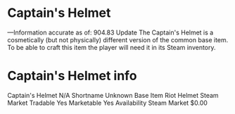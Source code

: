 # Captain's Helmet

—Information accurate as of: 904.83 Update
The Captain's Helmet is a cosmetically (but not physically) different version of the common base item. To be able to craft this item the player will need it in its Steam inventory.
# Captain's Helmet info

Captain's Helmet
N/A
Shortname
Unknown
Base Item
Riot Helmet
Steam Market
Tradable
Yes
Marketable
Yes
Availability
Steam Market
$0.00
